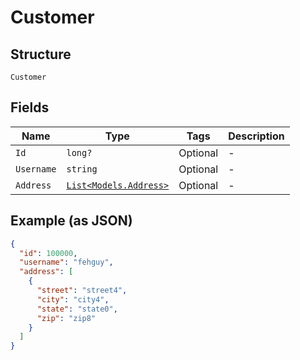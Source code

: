 
# Customer

## Structure

`Customer`

## Fields

| Name | Type | Tags | Description |
|  --- | --- | --- | --- |
| `Id` | `long?` | Optional | - |
| `Username` | `string` | Optional | - |
| `Address` | [`List<Models.Address>`](../../doc/models/address.md) | Optional | - |

## Example (as JSON)

```json
{
  "id": 100000,
  "username": "fehguy",
  "address": [
    {
      "street": "street4",
      "city": "city4",
      "state": "state0",
      "zip": "zip8"
    }
  ]
}
```

